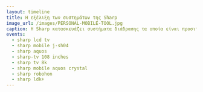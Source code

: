 ```yaml
---
layout: timeline 
title: Η εξέλιξη των συστημάτων της Sharp
image_url: /images/PERSONAL-MOBILE-TOOL.jpg
caption: Η Sharp κατασκευάζει συστήματα διάδρασης τα οποία είναι προσιτά και εύχρηστα, ενώ οι καινοτομίες εμφανίζονται σταδιακά έτσι ώστε οι χρήστες να έχουν πάντα μια βασική οικειότητα.  
events:
  - sharp lcd tv
  - sharp mobile j-sh04
  - sharp aquos
  - sharp-tv 108 inches
  - sharp tv 8k
  - sharp mobile aquos crystal
  - sharp robohon
  - sharp ldk+ 
---
```

